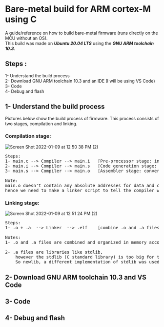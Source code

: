 # Bare-metal build for ARM cortex-M using C
A guide/reference on how to build bare-metal firmware (runs directly on the MCU without an OS).  
This build was made on ***Ubuntu 20.04 LTS*** using the ***GNU ARM toolchain 10.3***.

## Steps :  
1- Understand the build process  
2- Download GNU ARM toolchain 10.3 and an IDE (I will be using VS Code)  
3- Code  
4- Debug and flash

## 1- Understand the build process
Pictures below show the build process of firmware. This process consists of two stages, compilation and linking.  
### Compilation stage:  
![Screen Shot 2022-01-09 at 12 50 38 PM (2)](https://user-images.githubusercontent.com/36559536/148696338-949aedcd-5f9c-4a7b-81ba-8d026b6b9d97.png)
<pre>
Steps:
1- main.c --> Compiler --> main.i   [Pre-processor stage: include and macros are added]  
2- main.i --> Compiler --> main.s   [Code generation stage: high level language to assembly]
3- main.s --> Compiler --> main.o   [Assembler stage: convert assembly into machine code]

Note: 
main.o doesn't contain any absolute addresses for data and code,
hence we need to make a linker script to tell the compiler where to put the machine code in memory
</pre>  
### Linking stage:  
![Screen Shot 2022-01-09 at 12 51 24 PM (2)](https://user-images.githubusercontent.com/36559536/148696370-48d138fc-8f2c-4570-9ac0-874acd55fd00.png)  
<pre>
Steps:
1- .o + .a  --> Linker  --> .elf    [combine .o and .a files into .elf (Executable and Linkable Format)]

Notes:
1- .o and .a files are combined and organized in memory according to the linker script and, put in .elf file

2- .a files are libraries like stdlib,
    however the stdlib (C standard library) is too big for the limited memory in an MCU.
    So newlib, a different implementation of stdlib was used in the linker script.
</pre>

## 2- Download GNU ARM toolchain 10.3 and VS Code
## 3- Code 
## 4- Debug and flash  
